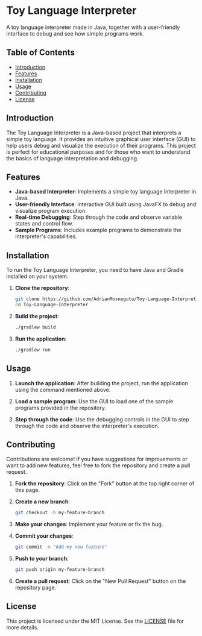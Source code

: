 # Toy Language Interpreter

A toy language interpreter made in Java, together with a user-friendly interface to debug and see how simple programs work.

## Table of Contents

- [Introduction](#introduction)
- [Features](#features)
- [Installation](#installation)
- [Usage](#usage)
- [Contributing](#contributing)
- [License](#license)

## Introduction

The Toy Language Interpreter is a Java-based project that interprets a simple toy language. It provides an intuitive graphical user interface (GUI) to help users debug and visualize the execution of their programs. This project is perfect for educational purposes and for those who want to understand the basics of language interpretation and debugging.

## Features

- **Java-based Interpreter**: Implements a simple toy language interpreter in Java.
- **User-friendly Interface**: Interactive GUI built using JavaFX to debug and visualize program execution.
- **Real-time Debugging**: Step through the code and observe variable states and control flow.
- **Sample Programs**: Includes example programs to demonstrate the interpreter's capabilities.

## Installation

To run the Toy Language Interpreter, you need to have Java and Gradle installed on your system.

1. **Clone the repository**:

    ```bash
    git clone https://github.com/AdrianMosnegutu/Toy-Language-Interpreter.git
    cd Toy-Language-Interpreter
    ```

2. **Build the project**:

    ```bash
    ./gradlew build
    ```

3. **Run the application**:
    ```bash
    ./gradlew run
    ```

## Usage

1. **Launch the application**:
   After building the project, run the application using the command mentioned above.

2. **Load a sample program**:
   Use the GUI to load one of the sample programs provided in the repository.

3. **Step through the code**:
   Use the debugging controls in the GUI to step through the code and observe the interpreter's execution.

## Contributing

Contributions are welcome! If you have suggestions for improvements or want to add new features, feel free to fork the repository and create a pull request.

1. **Fork the repository**:
   Click on the "Fork" button at the top right corner of this page.

2. **Create a new branch**:

    ```bash
    git checkout -b my-feature-branch
    ```

3. **Make your changes**:
   Implement your feature or fix the bug.

4. **Commit your changes**:

    ```bash
    git commit -m "Add my new feature"
    ```

5. **Push to your branch**:

    ```bash
    git push origin my-feature-branch
    ```

6. **Create a pull request**:
   Click on the "New Pull Request" button on the repository page.

## License

This project is licensed under the MIT License. See the [LICENSE](LICENSE) file for more details.
